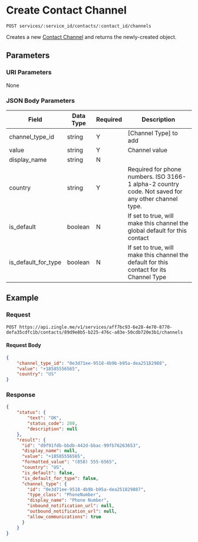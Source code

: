 # Create Contact Channel

    POST services/:service_id/contacts/:contact_id/channels
    
Creates a new [Contact Channel] and returns the newly-created object.

## Parameters
### URI Parameters
None
### JSON Body Parameters
Field | Data Type | Required | Description
--- | --- | --- | ---
channel_type_id | string | Y | [Channel Type] to add
value | string | Y | Channel value 
display_name | string | N | 
country | string | Y | Required for phone numbers. ISO 3166-1 alpha-2 country code. Not saved for any other channel type.
is_default | boolean | N | If set to true, will make this channel the global default for this contact
is_default_for_type | boolean | N | If set to true, will make this channel the default for this contact for its Channel Type

## Example
### Request

    POST https://api.zingle.me/v1/services/aff7bc93-6e28-4e70-8770-defa35cdfc1b/contacts/89d9e8b5-b225-476c-a83e-50cdb720e3b1/channels

#### Request Body 
```json
{
    "channel_type_id": "0e3d71ee-9518-4b9b-b95a-dea25182988",
    "value": "+18585556565",
    "country": "US"
}
```

### Response
``` json
{
    "status": {
        "text": "OK",
        "status_code": 200,
        "description": null
    },
    "result": {
      "id": "d9f91fdb-bbdb-442d-bbac-99fb76263653",
      "display_name": null,
      "value": "+18585556565",
      "formatted_value": "(858) 555-6565",
      "country": "US",
      "is_default": false,
      "is_default_for_type": false,
      "channel_type": {
        "id": "0e3d71ee-9518-4b9b-b95a-dea251829887",
        "type_class": "PhoneNumber",
        "display_name": "Phone Number",
        "inbound_notification_url": null,
        "outbound_notification_url": null,
        "allow_communications": true
      }
    }
}
```

[Contact Channel]: README.md
[Contact Type]: /channel_types/README.md
